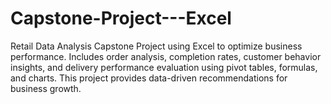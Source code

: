 # Capstone-Project---Excel
Retail Data Analysis Capstone Project using Excel to optimize business performance. Includes order analysis, completion rates, customer behavior insights, and delivery performance evaluation using pivot tables, formulas, and charts. This project provides data-driven recommendations for business growth.
